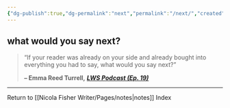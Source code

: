 ```yaml
---
{"dg-publish":true,"dg-permalink":"next","permalink":"/next/","created":"","updated":""}
---
```



## what would you say next?

> “If your reader was already on your side and already bought into everything you had to say, what would you say next?”
> 
> **– Emma Reed Turrell,** _[**LWS Podcast (Ep. 19)**](https://londonwriterssalon.us4.list-manage.com/track/click?u=8b047263967451488070a8ad0&id=2bdcd81189&e=bc5cbc9b90)_

---

Return to [[Nicola Fisher Writer/Pages/notes\|notes]] Index